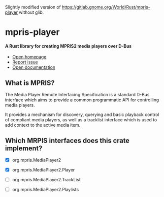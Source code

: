 Slightly modified version of https://gitlab.gnome.org/World/Rust/mpris-player without glib.

# mpris-player
#### A Rust library for creating MPRIS2 media players over D-Bus

- [Open homepage](https://gitlab.gnome.org/World/Rust/mpris-player)
- [Report issue](https://gitlab.gnome.org/World/Rust/mpris-player/issues/new)
- [Open documentation](https://docs.rs/mpris-player)

## What is MPRIS?
The Media Player Remote Interfacing Specification is a standard D-Bus interface which aims to provide a common programmatic API for controlling media players.

It provides a mechanism for discovery, querying and basic playback control of compliant media players, as well as a tracklist interface which is used to add context to the active media item.

## Which MRPIS interfaces does this crate implement?
- [x] org.mpris.MediaPlayer2
- [x] org.mpris.MediaPlayer2.Player
- [ ] org.mpris.MediaPlayer2.TrackList
- [ ] org.mpris.MediaPlayer2.Playlists


